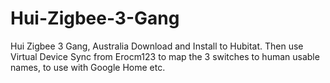 # Hui-Zigbee-3-Gang
Hui Zigbee 3 Gang, Australia
Download and Install to Hubitat.
Then use Virtual Device Sync from Erocm123 to map the 3 switches to human usable names, to use with Google Home etc. 
